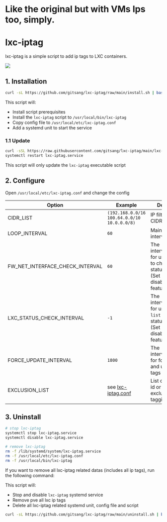 # Like the original but with VMs Ips too, simply.


# lxc-iptag

lxc-iptag is a simple script to add ip tags to LXC containers.

![](./img/pve-lxc-iptag.png)

## 1. Installation

```sh
curl -sL https://github.com/gitsang/lxc-iptag/raw/main/install.sh | bash
```

This script will:

- Install script prerequisites
- Install the `lxc-iptag` script to `/usr/local/bin/lxc-iptag`
- Copy config file to `/usr/local/etc/lxc-iptag.conf`
- Add a systemd unit to start the service

### 1.1 Update

```sh
curl -sSL https://raw.githubusercontent.com/gitsang/lxc-iptag/main/lxc-iptag -o /usr/local/bin/lxc-iptag && chmod +x /usr/local/bin/lxc-iptag
systemctl restart lxc-iptag.service
```

This script will only update the `lxc-iptag` executable script

## 2. Configure

Open `/usr/local/etc/lxc-iptag.conf` and change the config

| Option                          | Example                                     | Description                                                                                             |
| ------------------------------- | ------------------------------------------- | ------------------------------------------------------------------------------------------------------- |
| CIDR_LIST                       | `(192.168.0.0/16 100.64.0.0/10 10.0.0.0/8)` | IP filter list in CIDR format                                                                           |
| LOOP_INTERVAL                   | `60`                                        | Main loop interval(seconds)                                                                             |
| FW_NET_INTERFACE_CHECK_INTERVAL | `60`                                        | The interval(seconds) for using `ip link` to check lxc status changed (Set -1 to disable this feature) |
| LXC_STATUS_CHECK_INTERVAL       | `-1`                                        | The interval(seconds) for using `pct list` to check lxc status changed (Set -1 to disable this feature) |
| FORCE_UPDATE_INTERVAL           | `1800`                                      | The interval(seconds) for force check and update lxc tags                                               |
| EXCLUSION_LIST                  | see [lxc-iptag.conf](./lxc-iptag.conf)      | List of container id or ip to exclude from tagging                                                         |

## 3. Uninstall

```sh
# stop lxc-iptag
systemctl stop lxc-iptag.service
systemctl disable lxc-iptag.service

# remove lxc-iptag
rm -f /lib/systemd/system/lxc-iptag.service
rm -f /usr/local/etc/lxc-iptag.conf
rm -f /usr/local/bin/lxc-iptag
```

If you want to remove all lxc-iptag related datas (includes all ip tags), run the following command:

This script will:

- Stop and disable `lxc-iptag` systemd service
- Remove pve all lxc ip tags
- Delete all lxc-iptag related systemd unit, config file and script

```sh
curl -sL https://github.com/gitsang/lxc-iptag/raw/main/uninstall.sh | bash
```
